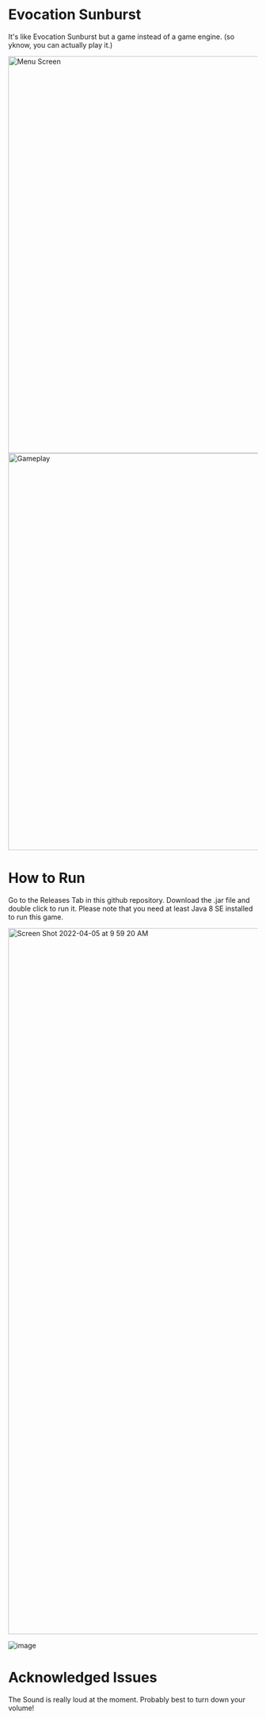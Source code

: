 # Evocation Sunburst
It's like Evocation Sunburst but a game instead of a game engine. (so yknow, you can actually play it.) 

<img width="800" alt="Menu Screen" src="https://user-images.githubusercontent.com/80072853/164074356-b5e92485-ea7b-4a15-b76c-a0cc3e15e67a.png">
<img width="800" alt="Gameplay" src="https://user-images.githubusercontent.com/80072853/164074398-1b597552-8b81-4251-834c-044f3f120451.png">


# How to Run
Go to the Releases Tab in this github repository. Download the .jar file and double click to run it.
Please note that you need at least Java 8 SE installed to run this game.

<img width="1423" alt="Screen Shot 2022-04-05 at 9 59 20 AM" src="https://user-images.githubusercontent.com/63444552/161784068-8722a1fe-5558-4012-a378-4a0e44d4a622.png">

![image](https://user-images.githubusercontent.com/63444552/161785227-23874cf0-5cce-449e-bf73-c8e52cf86b97.png)



# Acknowledged Issues 
The Sound is really loud at the moment. Probably best to turn down your volume!
